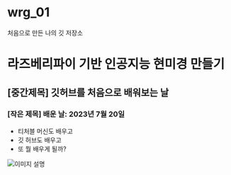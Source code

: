 # wrg_01
처음으로 만든 나의 깃 저장소
# 라즈베리파이 기반 인공지능 현미경 만들기

## [중간제목] 깃허브를 처음으로 배워보는 날

### [작은 제목] 배운 날: 2023년 7월 20일

* 티처블 머신도 배우고
* 깃 허브도 배우고
* 또 뭘 배우게 될까?

![이미지 설명](http://image.dongascience.com/Photo/2020/03/5bddba7b6574b95d37b6079c199d7101.jpg)
